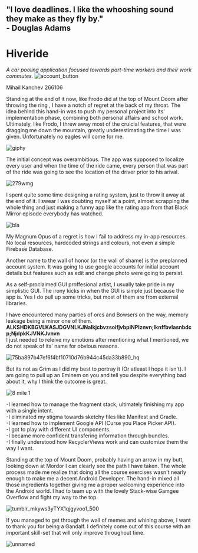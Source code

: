 ## "I love deadlines. I like the whooshing sound they make as they fly by." </br> - Douglas Adams



# Hiveride
*A car pooling application focused towards part-time workers and their work commutes.*
![account_button](https://user-images.githubusercontent.com/44975545/56869969-85e26480-6a08-11e9-8e8e-9cb3f117483d.png)

Mihail Kanchev
266106

Standing at the end of it now, like Frodo did at the top of Mount Doom after throwing the ring , I have a notch of regret at the back
of my throat. The idea behind this hand-in was to push my personal project into its' implementation phase, combining both personal affairs and school work. Ultimately, like Frodo, I threw away most of the cruicial features, that were dragging me down the mountain, greatly
underestimating the time I was given. Unfortunately no eagles will come for me.

![giphy](https://user-images.githubusercontent.com/44975545/56869999-e5d90b00-6a08-11e9-986f-f8ad3d3dfbea.gif)

The initial concept was overambitious. The app was supposed to localize every user and when the time of the ride came, 
every person that was part of the ride was going to see the location of the driver prior to his arival.


![279wmg](https://user-images.githubusercontent.com/44975545/56870058-a65eee80-6a09-11e9-9741-23daecf73f09.jpg)

I spent quite some time designing a rating system, just to throw it away at the end of it. I swear I was doubting myself at a point,
almost scrapping the whole thing and just making a funny app like the rating app from that Black Mirror episode everybody has watched.

![bla](https://user-images.githubusercontent.com/44975545/56870025-1faa1180-6a09-11e9-90dc-c6297fc4c474.jpg)

My Magnum Opus of a regret is how I fail to address my in-app resources. No local resources, hardcoded strings and colours,
not even a simple Firebase Database.

Another name to the wall of honor (or the wall of shame) is the preplanned account system. It was going to use google accounts for initial
account details but features such as edit and change photo were going to persist.

As a self-proclaimed GUI proffesional artist, I usually take pride in my simplistic GUI. The irony kicks in when the GUI is simple
just because the app is. Yes I do pull up some tricks, but most of them are from external libraries.

I have encountered many parties of orcs and Bowsers on the way, memory leakage being a minor one of them.
**ALKSHDKBGVLKASJDGVNLKJNalkjcbvzsoifjvbpiNPIznvn;lknffbvlasnbdcp;NjdpkKJVNKJvnvn** </br>
I just needed to releive my emotions after mentioning what I mentioned, we do not speak of its' name for obvious reasons.

![75ba897b47ef6f4bf10710d76b944c45da33b890_hq](https://user-images.githubusercontent.com/44975545/56869951-5b90a700-6a08-11e9-96b8-bbae408e7b20.gif)


But its not as Grim as I did my best to portray it (Or atleast I hope it isn't).
I am going to pull up an Eminem on you and tell you despite everything bad about it, why I think the outcome is great.

![8 mile 1](https://user-images.githubusercontent.com/44975545/56870042-52eca080-6a09-11e9-818d-fa92d24786b0.png)

-I learned how to manage the fragment stack, ultimately finishing my app with a single intent.</br>
-I eliminated my stigma towards sketchy files like Manifest and Gradle.</br>
-I learned how to implement Google API (Curse you Place Picker API).</br>
-I got to play with different UI components.</br>
-I became more confident transfering information through bundles.</br>
-I finally understood how RecyclerViews work and can customize them the way I want.</br>

Standing at the top of Mount Doom, probably having an arrow in my butt, looking down at Mordor I can clearly see the path I have taken. The whole process made me realize that doing all the course exercises wasn't nearly enough to make me a decent Android Developer. The hand-in mixed all those ingredients together giving me a proper welcoming experience into the Android world. I had to team up with the lovely Stack-wise Gamgee Overflow and fight my way to the top.

![tumblr_mkyws3yTYX1qjgyvoo1_500](https://user-images.githubusercontent.com/44975545/56870105-854acd80-6a0a-11e9-8fd9-f354fd887f96.gif)

If you managed to get through the wall of memes and whining above, I want to thank you for being a Gandalf. 
I definitely come out of this course with an important skill-set that will only improve throughout time.

![unnamed](https://user-images.githubusercontent.com/44975545/56870128-ebcfeb80-6a0a-11e9-9ee8-e7753f33b5c0.png)


